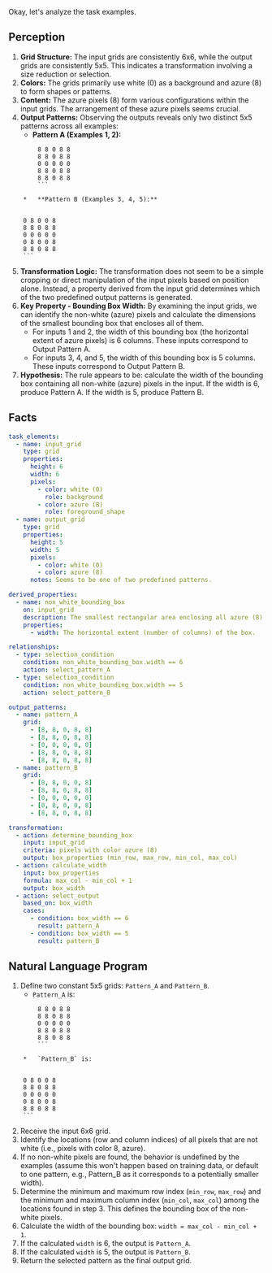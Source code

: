 Okay, let's analyze the task examples.

## Perception

1.  **Grid Structure:** The input grids are consistently 6x6, while the output grids are consistently 5x5. This indicates a transformation involving a size reduction or selection.
2.  **Colors:** The grids primarily use white (0) as a background and azure (8) to form shapes or patterns.
3.  **Content:** The azure pixels (8) form various configurations within the input grids. The arrangement of these azure pixels seems crucial.
4.  **Output Patterns:** Observing the outputs reveals only two distinct 5x5 patterns across all examples:
    *   **Pattern A (Examples 1, 2):**
        
```
        8 8 0 8 8
        8 8 0 8 8
        0 0 0 0 0
        8 8 0 8 8
        8 8 0 8 8
        ```

    *   **Pattern B (Examples 3, 4, 5):**
        
```
        0 8 0 0 8
        8 8 0 8 8
        0 0 0 0 0
        0 8 0 0 8
        8 8 0 8 8
        ```

5.  **Transformation Logic:** The transformation does not seem to be a simple cropping or direct manipulation of the input pixels based on position alone. Instead, a property derived from the input grid determines which of the two predefined output patterns is generated.
6.  **Key Property - Bounding Box Width:** By examining the input grids, we can identify the non-white (azure) pixels and calculate the dimensions of the smallest bounding box that encloses all of them.
    *   For inputs 1 and 2, the width of this bounding box (the horizontal extent of azure pixels) is 6 columns. These inputs correspond to Output Pattern A.
    *   For inputs 3, 4, and 5, the width of this bounding box is 5 columns. These inputs correspond to Output Pattern B.
7.  **Hypothesis:** The rule appears to be: calculate the width of the bounding box containing all non-white (azure) pixels in the input. If the width is 6, produce Pattern A. If the width is 5, produce Pattern B.

## Facts


```yaml
task_elements:
  - name: input_grid
    type: grid
    properties:
      height: 6
      width: 6
      pixels:
        - color: white (0)
          role: background
        - color: azure (8)
          role: foreground_shape
  - name: output_grid
    type: grid
    properties:
      height: 5
      width: 5
      pixels:
        - color: white (0)
        - color: azure (8)
      notes: Seems to be one of two predefined patterns.

derived_properties:
  - name: non_white_bounding_box
    on: input_grid
    description: The smallest rectangular area enclosing all azure (8) pixels.
    properties:
      - width: The horizontal extent (number of columns) of the box.

relationships:
  - type: selection_condition
    condition: non_white_bounding_box.width == 6
    action: select_pattern_A
  - type: selection_condition
    condition: non_white_bounding_box.width == 5
    action: select_pattern_B

output_patterns:
  - name: pattern_A
    grid:
      - [8, 8, 0, 8, 8]
      - [8, 8, 0, 8, 8]
      - [0, 0, 0, 0, 0]
      - [8, 8, 0, 8, 8]
      - [8, 8, 0, 8, 8]
  - name: pattern_B
    grid:
      - [0, 8, 0, 0, 8]
      - [8, 8, 0, 8, 8]
      - [0, 0, 0, 0, 0]
      - [0, 8, 0, 0, 8]
      - [8, 8, 0, 8, 8]

transformation:
  - action: determine_bounding_box
    input: input_grid
    criteria: pixels with color azure (8)
    output: box_properties (min_row, max_row, min_col, max_col)
  - action: calculate_width
    input: box_properties
    formula: max_col - min_col + 1
    output: box_width
  - action: select_output
    based_on: box_width
    cases:
      - condition: box_width == 6
        result: pattern_A
      - condition: box_width == 5
        result: pattern_B
```


## Natural Language Program

1.  Define two constant 5x5 grids: `Pattern_A` and `Pattern_B`.
    *   `Pattern_A` is:
        
```
        8 8 0 8 8
        8 8 0 8 8
        0 0 0 0 0
        8 8 0 8 8
        8 8 0 8 8
        ```

    *   `Pattern_B` is:
        
```
        0 8 0 0 8
        8 8 0 8 8
        0 0 0 0 0
        0 8 0 0 8
        8 8 0 8 8
        ```

2.  Receive the input 6x6 grid.
3.  Identify the locations (row and column indices) of all pixels that are not white (i.e., pixels with color 8, azure).
4.  If no non-white pixels are found, the behavior is undefined by the examples (assume this won't happen based on training data, or default to one pattern, e.g., Pattern_B as it corresponds to a potentially smaller width).
5.  Determine the minimum and maximum row index (`min_row`, `max_row`) and the minimum and maximum column index (`min_col`, `max_col`) among the locations found in step 3. This defines the bounding box of the non-white pixels.
6.  Calculate the width of the bounding box: `width = max_col - min_col + 1`.
7.  If the calculated `width` is 6, the output is `Pattern_A`.
8.  If the calculated `width` is 5, the output is `Pattern_B`.
9.  Return the selected pattern as the final output grid.